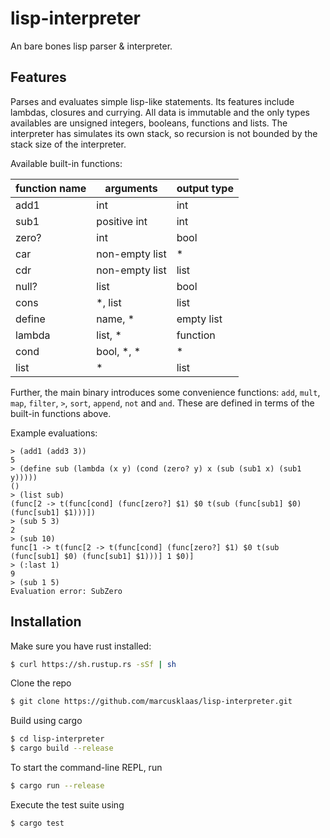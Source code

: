 # lisp-interpreter
An bare bones lisp parser &amp; interpreter.

## Features
Parses and evaluates simple lisp-like statements. Its features include lambdas, closures and currying.
All data is immutable and the only types availables are unsigned integers, booleans, functions and lists.
The interpreter has simulates its own stack, so recursion is not bounded by the stack size of the interpreter.

Available built-in functions:

| function name  | arguments | output type |
|---|---|---|
| add1 | int | int |
| sub1 | positive int | int |
| zero? | int | bool |
| car | non-empty list | * |
| cdr | non-empty list | list |
| null? | list | bool |
| cons | *, list | list |
| define | name, * | empty list |
| lambda | list, * | function |
| cond | bool, *, * | * |
| list | * | list |

Further, the main binary introduces some convenience functions: `add`, `mult`, `map`, `filter`, `>`, `sort`, `append`, `not` and `and`.
These are defined in terms of the built-in functions above.

Example evaluations:
```
> (add1 (add3 3))
5
> (define sub (lambda (x y) (cond (zero? y) x (sub (sub1 x) (sub1 y)))))
()
> (list sub)
(func[2 -> t(func[cond] (func[zero?] $1) $0 t(sub (func[sub1] $0) (func[sub1] $1)))])
> (sub 5 3)
2
> (sub 10)
func[1 -> t(func[2 -> t(func[cond] (func[zero?] $1) $0 t(sub (func[sub1] $0) (func[sub1] $1)))] 1 $0)]
> (:last 1)
9
> (sub 1 5)
Evaluation error: SubZero
```

## Installation
Make sure you have rust installed:
```bash
$ curl https://sh.rustup.rs -sSf | sh
```
Clone the repo
```bash
$ git clone https://github.com/marcusklaas/lisp-interpreter.git
```
Build using cargo
```bash
$ cd lisp-interpreter
$ cargo build --release
```
To start the command-line REPL, run
```bash
$ cargo run --release
```
Execute the test suite using
```bash
$ cargo test
```
